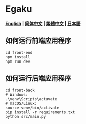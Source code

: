 # Egaku

**[English](README.md) | [简体中文](README_hans.md) | [繁體中文](README_hant.md) | [日本語](README_jp.md)**

## 如何运行前端应用程序

```shell
cd front-end
npm install
npm run dev
```

## 如何运行后端应用程序

```shell
cd front-back
# Windows:
.\venv\Scripts\actuvate
# macOS/Linux:
source venv/bin/activate
pip install -r requirements.txt
python src/main.py
```
